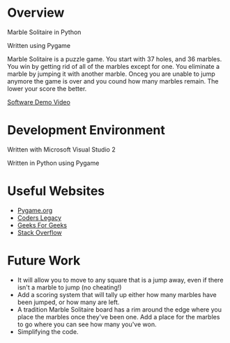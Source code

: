# Overview

Marble Solitaire in Python

Written using Pygame

Marble Solitaire is a puzzle game. You start with 37 holes, and 36 marbles. You win by getting rid of all of the marbles except for one. You eliminate a marble by jumping it with another marble. Onceg you are unable to jump anymore the game is over and you cound how many marbles remain. The lower your score the better.  

[Software Demo Video](https://youtu.be/ZM-WyzP5CXY)

# Development Environment

Written with Microsoft Visual Studio 2

Written in Python using Pygame

# Useful Websites

* [Pygame.org](http://pygame.org)
* [Coders Legacy](http://coderslegacy.com)
* [Geeks For Geeks](http://geeksforgeeks.org)
* [Stack Overflow](http://stackoverflow.com)

# Future Work

* It will allow you to move to any square that is a jump away, even if there isn't a marble to jump (no cheating!)
* Add a scoring system that will tally up either how many marbles have been jumped, or how many are left.
* A tradition Marble Solitaire board has a rim around the edge where you place the marbles once they've been one. Add a place for the marbles to go where you can see how many you've won. 
* Simplifying the code.